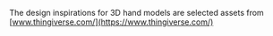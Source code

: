 The design inspirations for 3D hand models are selected assets from [www.thingiverse.com/](https://www.thingiverse.com/)